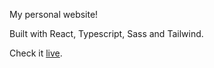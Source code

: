 My personal website!

Built with React, Typescript, Sass and Tailwind.

Check it [live](https://tgulmine.com/).
